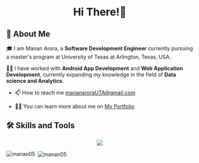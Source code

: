 <h1 align="center">Hi There!👋</h1>

## 🚀 About Me
🎓 I am Manan Arora, a **Software Development Engineer** currently pursuing a master's program at University of Texas at Arlington, Texas, USA.

👨‍💻 I have worked with **Android App Development** and **Web Application Development**, currently expanding my knowledge in the field of **Data science and Analytics**. 


- 📫 How to reach me [mananaroraUTA@gmail.com](mailto:mananaroraUTA@gmail.com)

- 👨‍💻 You can learn more about me on [My Portfolio](https://manan05.github.io/)

</p>

<!-- to add - 
flask, flutter, heroku, hadoop, MongoDB, windicss, vue, react,ts,tensorflow, swift, tailwind, scala, redux, r, 
-->

## 🛠️ Skills and Tools
<p align="center">
  <a href="https://skillicons.dev">
    <img src="https://skillicons.dev/icons?i=ae,androidstudio,aws,bootstrap,c,cpp,css,django,docker,eclipse,firebase,gcp,git,github,html,idea,java,js,kotlin,kubernetes,linux,mysql,nodejs,ps,py,vscode" />
  </a>
</p>

<p><img align="left" src="https://github-readme-stats.vercel.app/api/top-langs?username=manan05&show_icons=true&locale=en&layout=compact&theme=tokyonight" alt="manan05" /></p>

<p>&nbsp;<img align="center" src="https://github-readme-stats.vercel.app/api?username=manan05&&count_private=true&?show_icons=true&locale=en&theme=tokyonight" alt="manan05" /></p>
